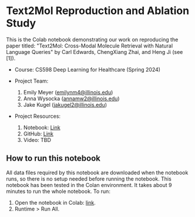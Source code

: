# Text2Mol Reproduction and Ablation Study

This is the Colab notebook demonstrating our work on reproducing the paper titled: "Text2Mol: Cross-Modal Molecule Retrieval with Natural Language Queries" by Carl Edwards, ChengXiang Zhai, and Heng Ji (see [1]).

- Course: CS598 Deep Learning for Healthcare (Spring 2024)
- Project Team:
  1. Emily Meyer (emilynm4@illinois.edu)
  2. Anna Wysocka (annamw2@illinois.edu)
  3. Jake Kugel (jakugel2@illinois.edu)

- Project Resources:
  1. Notebook: [Link](https://colab.research.google.com/github/jakekugel/uiuc-cs598-text2mol/blob/main/text2mol-ablation-study.ipynb)
  2. GitHub: [Link](https://github.com/jakekugel/uiuc-cs598-text2mol)
  3. Video: TBD

## How to run this notebook

All data files required by this notebook are downloaded when the notebook runs, so there is no setup needed before running the notebook.  This notebook has been tested in the Colan environment.  It takes about 9 minutes to run the whole notebook.  To run:

1. Open the notebook in Colab: [link](https://colab.research.google.com/github/jakekugel/uiuc-cs598-text2mol/blob/main/text2mol-ablation-study.ipynb).
2. Runtime > Run All.

